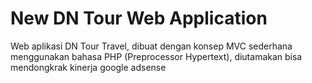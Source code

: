 # New DN Tour Web Application

Web aplikasi DN Tour Travel, dibuat dengan konsep MVC sederhana menggunakan bahasa PHP (Preprocessor Hypertext), diutamakan bisa mendongkrak kinerja google adsense